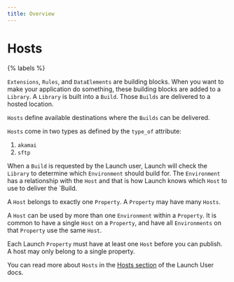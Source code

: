 ```yaml
---
title: Overview
---
```

 
# Hosts

{% labels %}

`Extensions`, `Rules`, and `DataElements` are building blocks.  When you want to make your application do something, these building blocks are added to a `Library`. A `Library` is built into a `Build`. Those `Builds` are delivered to a hosted location.

`Hosts` define available destinations where the `Builds` can be delivered.  

`Hosts` come in two types as defined by the `type_of` attribute:
1. `akamai`
1. `sftp`

When a `Build` is requested by the Launch user, Launch will check the `Library` to determine which `Environment` should build for.  The `Environment` has a relationship with the `Host` and that is how Launch knows which `Host` to use to deliver the `Build.

A `Host` belongs to exactly one `Property`.  A `Property` may have many `Hosts`.

A `Host` can be used by more than one `Environment` within a `Property`.  It is common to have a single `Host` on a `Property`, and have all `Environments` on that `Property` use the same `Host`.

Each Launch `Property` must have at least one `Host` before you can publish.  A host may only belong to a single property.

You can read more about `Hosts` in the [Hosts section](https://docs.adobelaunch.com/launch-reference/publishing/hosts) of the Launch User docs.
